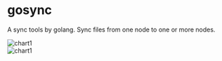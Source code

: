 # gosync  
A sync tools by golang. Sync files from one node to one or more nodes.  

![chart1](https://github.com/jacenr/filediff/blob/alg2/Screenshots/gosync_p1.png)  
![chart1](https://github.com/jacenr/filediff/blob/alg2/Screenshots/gosync_p2.png)  
